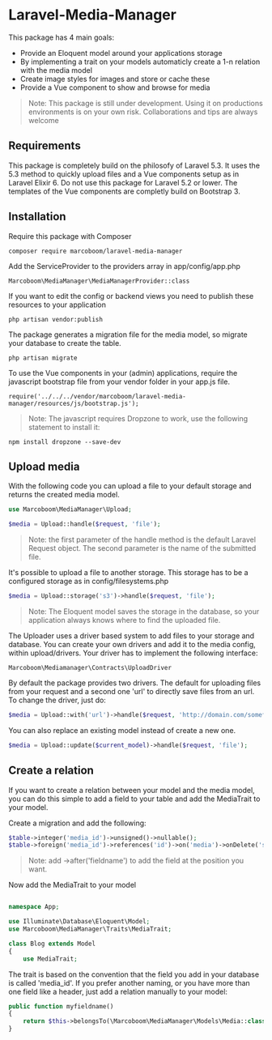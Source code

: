 # Laravel-Media-Manager
This package has 4 main goals:
* Provide an Eloquent model around your applications storage
* By implementing a trait on your models automaticly create a 1-n relation with the media model
* Create image styles for images and store or cache these
* Provide a Vue component to show and browse for media


> Note: This package is still under development. Using it on productions environments is on your own risk. Collaborations and tips are always welcome

## Requirements
This package is completely build on the philosofy of Laravel 5.3. It uses the 5.3 method to quickly upload files and a Vue components setup as in Laravel Elixir 6. Do not use this package for Laravel 5.2 or lower. The templates of the Vue components are completly build on Bootstrap 3.

## Installation

Require this package with Composer
    
    composer require marcoboom/laravel-media-manager
    
Add the ServiceProvider to the providers array in app/config/app.php

    Marcoboom\MediaManager\MediaManagerProvider::class

If you want to edit the config or backend views you need to publish these resources to your application

    php artisan vendor:publish
    
The package generates a migration file for the media model, so migrate your database to create the table.

    php artisan migrate

To use the Vue components in your (admin) applications, require the javascript bootstrap file from your vendor folder in your app.js file.

    require('../../../vendor/marcoboom/laravel-media-manager/resources/js/bootstrap.js');
    
> Note: The javascript requires Dropzone to work, use the following statement to install it:

    npm install dropzone --save-dev

## Upload media

With the following code you can upload a file to your default storage and returns the created media model.

```php
use Marcoboom\MediaManager\Upload;

$media = Upload::handle($request, 'file');

```

> Note: the first parameter of the handle method is the default Laravel Request object. The second parameter is the name of the submitted file.

It's possible to upload a file to another storage. This storage has to be a configured storage as in config/filesystems.php

```php
$media = Upload::storage('s3')->handle($request, 'file');
```

> Note: The Eloquent model saves the storage in the database, so your application always knows where to find the uploaded file.

The Uploader uses a driver based system to add files to your storage and database. You can create your own drivers and add it to the media config, within upload/drivers. Your driver has to implement the following interface:

    Marcoboom\Mediamanager\Contracts\UploadDriver
    
By default the package provides two drivers. The default for uploading files from your request and a second one 'url' to directly save files from an url. To change the driver, just do:

```php
$media = Upload::with('url')->handle($request, 'http://domain.com/somefile.jpg');
```

You can also replace an existing model instead of create a new one. 

```php
$media = Upload::update($current_model)->handle($request, 'file');
```

##  Create a relation

If you want to create a relation between your model and the media model, you can do this simple to add a field to your table and add the MediaTrait to your model.

Create a migration and add the following:

```php
$table->integer('media_id')->unsigned()->nullable();
$table->foreign('media_id')->references('id')->on('media')->onDelete('set null');	
```

> Note: add ->after('fieldname') to add the field at the position you want.

Now add the MediaTrait to your model

```php

namespace App;

use Illuminate\Database\Eloquent\Model;
use Marcoboom\MediaManager\Traits\MediaTrait;

class Blog extends Model
{
	use MediaTrait;
```

The trait is based on the convention that the field you add in your database is called 'media_id'. If you prefer another naming, or you have more than one field like a header, just add a relation manually to your model:

```php
public function myfieldname()
{
	return $this->belongsTo(\Marcoboom\MediaManager\Models\Media::class);
}
```





